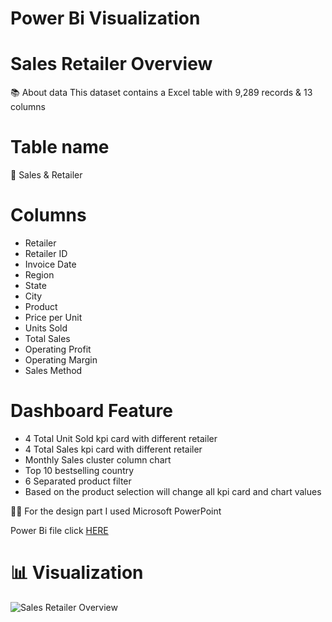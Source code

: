 # Power Bi Visualization 

# Sales Retailer Overview


📚 About data This dataset contains a Excel table with 9,289 records & 13 columns
# Table name
📅 Sales & Retailer
# Columns
- Retailer	
- Retailer ID	
- Invoice Date	
- Region	
- State	
- City	
- Product	
- Price per Unit	
- Units Sold	
- Total Sales	
- Operating Profit	
- Operating Margin	
- Sales Method


# Dashboard Feature
- 4 Total Unit Sold kpi card with different retailer
- 4 Total Sales kpi card with different retailer
- Monthly Sales cluster column chart
- Top 10 bestselling country
- 6 Separated product filter
- Based on the product selection will change all kpi card and chart values

🧙‍♂️ For the design part I used Microsoft PowerPoint

Power Bi file click [HERE](https://github.com/sujoyx/Sales-Retailer-Overview/blob/main/Sales%20&%20Retailer%20Overview.pbix?raw=true)

# 📊 Visualization
![Sales   Retailer Overview](https://user-images.githubusercontent.com/118610214/202884952-3f47c1e7-fff1-444d-a1e8-e0475c9732c4.jpg)

